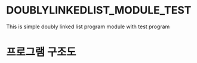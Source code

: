 # DOUBLYLINKEDLIST_MODULE_TEST
This is simple doubly linked list program module with test program

# 프로그램 구조도


